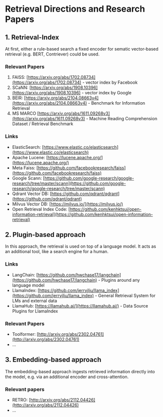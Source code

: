 # Retrieval Directions and Research Papers

## 1. Retrieval-Index
At first, either a rule-based search a fixed encoder for sematic vector-based retrieval (e.g. BERT, Contriever) could be used.

### Relevant Papers
1. FAISS: [https://arxiv.org/abs/1702.08734](https://arxiv.org/abs/1702.08734) - vector index by Facebook
2. SCaNN: [https://arxiv.org/abs/1908.10396](https://arxiv.org/abs/1908.10396) - vector index by Google
3. BEIR: [https://arxiv.org/abs/2104.08663v4](https://arxiv.org/abs/2104.08663v4) - Benchmark for Information Retrieval
4. MS MARCO [https://arxiv.org/abs/1611.09268v3](https://arxiv.org/abs/1611.09268v3) - Machine Reading Comprehension Dataset / Retrieval Benchmark

### Links
- ElasticSearch: [https://www.elastic.co/elasticsearch](https://www.elastic.co/elasticsearch)
- Apache Lucene: [https://lucene.apache.org/](https://lucene.apache.org/)
- Meta Faiss: [https://github.com/facebookresearch/faiss](https://github.com/facebookresearch/faiss)
- Google Scann: [https://github.com/google-research/google-research/tree/master/scann](https://github.com/google-research/google-research/tree/master/scann)
- Qdrant Vector DB: [https://github.com/qdrant/qdrant](https://github.com/qdrant/qdrant)
- Milvus Vector DB: [https://milvus.io/](https://milvus.io/)
- Open Retrieval Index Code: [https://github.com/kenhktsui/open-information-retrieval](https://github.com/kenhktsui/open-information-retrieval)


## 2. Plugin-based approach
In this approach, the retrieval is used on top of a language model. It acts as an additional tool, like a search engine for a human.

### Links
- LangChain: [https://github.com/hwchase17/langchain](https://github.com/hwchase17/langchain) - Plugins around any language model
- LlamaIndex: [https://github.com/jerryjliu/llama_index](https://github.com/jerryjliu/llama_index) - General Retrieval System for LMs and external data
- LlamaHub: [https://llamahub.ai/](https://llamahub.ai/) - Data Source Plugins for LlamaIndex

### Relevant Papers
- Toolformer: [http://arxiv.org/abs/2302.04761](http://arxiv.org/abs/2302.04761)
- ...

## 3. Embedding-based approach
The embedding-based approach ingests retrieved information directly into the model, e.g. via an additional encoder and cross-attention.

### Relevant papers
- RETRO: [http://arxiv.org/abs/2112.04426](http://arxiv.org/abs/2112.04426)
- ...


